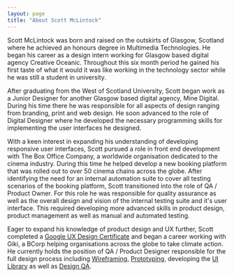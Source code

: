 ```yaml
---
layout: page
title: "About Scott McLintock"
---
```


Scott McLintock was born and raised on the outskirts of Glasgow, Scotland where he achieved an honours degree in Multimedia Technologies. He began his career as a design intern working for Glasgow based digital agency Creative Oceanic. Throughout this six month period he gained his first taste of what it would it was like working in the technology sector while he was still a student in university. 

After graduating from the West of Scotland University, Scott began work as a Junior Designer for another Glasgow based digital agency, Mine Digital. During his time there he was responsible for all aspects of design ranging from branding, print and web design. He soon advanced to the role of Digital Designer where he developed the necessary programming skills for implementing the user interfaces he designed.

With a keen interest in expanding his understanding of developing responsive user interfaces, Scott pursued a role in front end development with The Box Office Company, a worldwide organisation dedicated to the cinema industry. During this time he helped develop a new booking platform that was rolled out to over 50 cinema chains across the globe. After identifying the need for an internal automation suite to cover all testing scenarios of the booking platform, Scott transitioned into the role of QA / Product Owner. For this role he was responsible for quality assurance as well as the overall design and vision of the internal testing suite and it's user interface. This required developing more advanced skills in product design, product management as well as manual and automated testing.

Eager to expand his knowledge of product design and UX further, Scott completed a [Google UX Design Certificate](/2022/12/02/what-is-a-product-designer/) and began a career working with Giki, a BCorp helping organisations across the globe to take climate action. He currently holds the position of QA / Product Designer responsible for the full design process including [Wireframing](/2023/05/15/wireframing/), [Prototyping](/2023/09/28/prototyping/), developing the [UI Library](/2023/09/15/pattern-libraries/) as well as [Design QA](/2023/08/10/design-qa/).